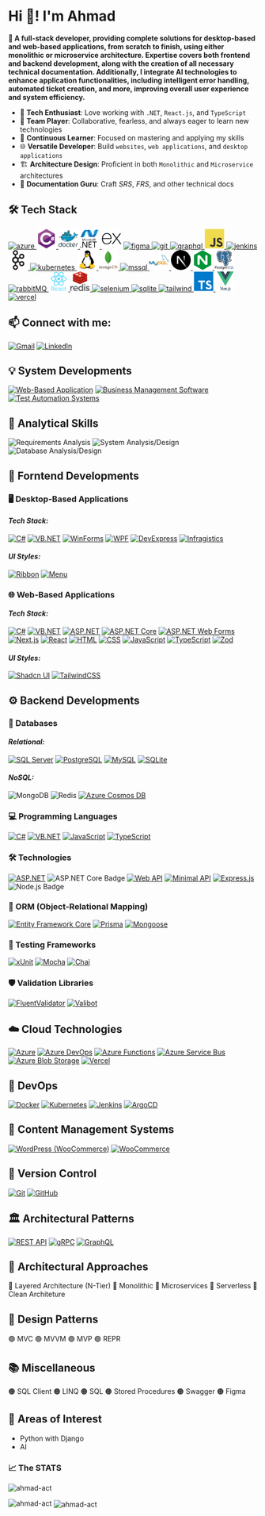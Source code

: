 # Hi 👋! I'm Ahmad

**🚀 A full-stack developer, providing complete solutions for desktop-based and web-based applications, from scratch to finish, using either monolithic or microservice architecture. Expertise covers both frontend and backend development, along with the creation of all necessary technical documentation. Additionally, I integrate AI technologies to enhance application functionalities, including intelligent error handling, automated ticket creation, and more, improving overall user experience and system efficiency.**

- 🔭 **Tech Enthusiast**: Love working with `.NET`, `React.js`, and `TypeScript`
- 🤝 **Team Player**: Collaborative, fearless, and always eager to learn new technologies  
- 🧐 **Continuous Learner**: Focused on mastering and applying my skills  
- 🌐 **Versatile Developer**: Build `websites`, `web applications`, and `desktop applications`  
- 🏗️ **Architecture Design**: Proficient in both `Monolithic` and `Microservice` architectures  
- 📑 **Documentation Guru**: Craft *SRS*, *FRS*, and other technical docs  


## 🛠️ Tech Stack

<p align="left"> <a href="https://azure.microsoft.com/en-in/" target="_blank" rel="noreferrer"> <img src="https://www.vectorlogo.zone/logos/microsoft_azure/microsoft_azure-icon.svg" alt="azure" width="40" height="40"/> </a> <a href="https://www.w3schools.com/cs/" target="_blank" rel="noreferrer"> <img src="https://raw.githubusercontent.com/devicons/devicon/master/icons/csharp/csharp-original.svg" alt="csharp" width="40" height="40"/> </a> <a href="https://www.docker.com/" target="_blank" rel="noreferrer"> <img src="https://raw.githubusercontent.com/devicons/devicon/master/icons/docker/docker-original-wordmark.svg" alt="docker" width="40" height="40"/> </a> <a href="https://dotnet.microsoft.com/" target="_blank" rel="noreferrer"> <img src="https://raw.githubusercontent.com/devicons/devicon/master/icons/dot-net/dot-net-original-wordmark.svg" alt="dotnet" width="40" height="40"/> </a> <a href="https://expressjs.com/" target="_blank" rel="noreferrer"> <img src="https://raw.githubusercontent.com/devicons/devicon/master/icons/express/express-original.svg" alt="express" width="40" height="40"/></a> <a href="https://www.figma.com/" target="_blank" rel="noreferrer"> <img src="https://www.vectorlogo.zone/logos/figma/figma-icon.svg" alt="figma" width="40" height="40"/> </a> <a href="https://git-scm.com/" target="_blank" rel="noreferrer"> <img src="https://www.vectorlogo.zone/logos/git-scm/git-scm-icon.svg" alt="git" width="40" height="40"/> </a> <a href="https://graphql.org" target="_blank" rel="noreferrer"> <img src="https://www.vectorlogo.zone/logos/graphql/graphql-icon.svg" alt="graphql" width="40" height="40"/> </a> <a href="https://developer.mozilla.org/en-US/docs/Web/JavaScript" target="_blank" rel="noreferrer"> <img src="https://raw.githubusercontent.com/devicons/devicon/master/icons/javascript/javascript-original.svg" alt="javascript" width="40" height="40"/> </a> <a href="https://www.jenkins.io" target="_blank" rel="noreferrer"> <img src="https://www.vectorlogo.zone/logos/jenkins/jenkins-icon.svg" alt="jenkins" width="40" height="40"/> </a> <a href="https://kafka.apache.org/" target="_blank" rel="noreferrer"> <img src="https://raw.githubusercontent.com/devicons/devicon/master/icons/apachekafka/apachekafka-original.svg" alt="kafka" width="40" height="40"/> </a> <a href="https://kubernetes.io" target="_blank" rel="noreferrer"> <img src="https://www.vectorlogo.zone/logos/kubernetes/kubernetes-icon.svg" alt="kubernetes" width="40" height="40"/> </a> <a href="https://www.linux.org/" target="_blank" rel="noreferrer"> <img src="https://raw.githubusercontent.com/devicons/devicon/master/icons/linux/linux-original.svg" alt="linux" width="40" height="40"/> </a> <a href="https://www.mongodb.com/" target="_blank" rel="noreferrer"> <img src="https://raw.githubusercontent.com/devicons/devicon/master/icons/mongodb/mongodb-original-wordmark.svg" alt="mongodb" width="40" height="40"/> </a> <a href="https://www.microsoft.com/en-us/sql-server" target="_blank" rel="noreferrer"> <img src="https://www.svgrepo.com/show/303229/microsoft-sql-server-logo.svg" alt="mssql" width="40" height="40"/> </a> <a href="https://www.mysql.com/" target="_blank" rel="noreferrer"> <img src="https://raw.githubusercontent.com/devicons/devicon/master/icons/mysql/mysql-original-wordmark.svg" alt="mysql" width="40" height="40"/> </a> <a href="https://nextjs.org/" target="_blank" rel="noreferrer"> <img src="https://raw.githubusercontent.com/devicons/devicon/master/icons/nextjs/nextjs-original.svg" alt="nextjs" width="40" height="40"/> </a> <a href="https://www.nginx.com" target="_blank" rel="noreferrer"> <img src="https://raw.githubusercontent.com/devicons/devicon/master/icons/nginx/nginx-original.svg" alt="nginx" width="40" height="40"/> </a> <a href="https://www.postgresql.org" target="_blank" rel="noreferrer"> <img src="https://raw.githubusercontent.com/devicons/devicon/master/icons/postgresql/postgresql-original-wordmark.svg" alt="postgresql" width="40" height="40"/> </a> <a href="https://www.rabbitmq.com" target="_blank" rel="noreferrer"> <img src="https://www.vectorlogo.zone/logos/rabbitmq/rabbitmq-icon.svg" alt="rabbitMQ" width="40" height="40"/> </a> <a href="https://reactjs.org/" target="_blank" rel="noreferrer"> <img src="https://raw.githubusercontent.com/devicons/devicon/master/icons/react/react-original-wordmark.svg" alt="react" width="40" height="40"/> </a> <a href="https://redis.io" target="_blank" rel="noreferrer"> <img src="https://raw.githubusercontent.com/devicons/devicon/master/icons/redis/redis-original-wordmark.svg" alt="redis" width="40" height="40"/> </a> <a href="https://www.selenium.dev" target="_blank" rel="noreferrer"> <img src="https://raw.githubusercontent.com/detain/svg-logos/780f25886640cef088af994181646db2f6b1a3f8/svg/selenium-logo.svg" alt="selenium" width="40" height="40"/> </a> <a href="https://www.sqlite.org/" target="_blank" rel="noreferrer"> <img src="https://www.vectorlogo.zone/logos/sqlite/sqlite-icon.svg" alt="sqlite" width="40" height="40"/> </a> <a href="https://tailwindcss.com/" target="_blank" rel="noreferrer"> <img src="https://www.vectorlogo.zone/logos/tailwindcss/tailwindcss-icon.svg" alt="tailwind" width="40" height="40"/> </a> <a href="https://www.typescriptlang.org/" target="_blank" rel="noreferrer"> <img src="https://raw.githubusercontent.com/devicons/devicon/master/icons/typescript/typescript-original.svg" alt="typescript" width="40" height="40"/> </a> <a href="https://vuejs.org/" target="_blank" rel="noreferrer"> <img src="https://raw.githubusercontent.com/devicons/devicon/master/icons/vuejs/vuejs-original-wordmark.svg" alt="vuejs" width="40" height="40"/> </a> <a href="https://vercel.com/" target="_blank" rel="noreferrer"> <img src="https://www.vectorlogo.zone/logos/vercel/vercel-icon.svg" alt="vercel" width="40" height="40"/> </a></p>

## 📫 Connect with me:

[![Gmail](https://img.shields.io/badge/Gmail-D14836?style=for-the-badge&logo=gmail&logoColor=white)](mailto:your-engzaman2020@gmail.com)
[![LinkedIn](https://img.shields.io/badge/LinkedIn-0077B5?style=for-the-badge&logo=linkedin&logoColor=white)](https://linkedin.com/in/cv-ahmad)

## 💡 System Developments

[![Web-Based Application](https://img.shields.io/badge/Web_Based_Application-239120?style=for-the-badge&logo=web&logoColor=white)](https://example.com)
[![Business Management Software](https://img.shields.io/badge/Business_Management_Software-007ACC?style=for-the-badge&logo=microsoft&logoColor=white)](https://example.com)
[![Test Automation Systems](https://img.shields.io/badge/Test_Automation_Systems-FFA500?style=for-the-badge&logo=selenium&logoColor=black)](https://example.com)

## 🧠 Analytical Skills
![Requirements Analysis](https://img.shields.io/badge/Requirements_Analysis-007ACC?style=for-the-badge&logo=figma&logoColor=white) ![System Analysis/Design](https://img.shields.io/badge/System_Analysis_And_Design-FFA500?style=for-the-badge&logo=system-design&logoColor=black) ![Database Analysis/Design](https://img.shields.io/badge/Database_Analysis_And_Design-239120?style=for-the-badge&logo=mysql&logoColor=white)


## 🎨 Forntend Developments

### 🖥️ Desktop-Based Applications

#### *Tech Stack:*

[![C#](https://img.shields.io/badge/C%23-239120?style=for-the-badge&logo=c-sharp&logoColor=white)](https://example.com)
[![VB.NET](https://img.shields.io/badge/VB.NET-5C2D91?style=for-the-badge&logo=visualstudio&logoColor=white)](https://example.com)
[![WinForms](https://img.shields.io/badge/WinForms-007ACC?style=for-the-badge&logo=windows&logoColor=white)](https://example.com)
[![WPF](https://img.shields.io/badge/WPF-007ACC?style=for-the-badge&logo=windows&logoColor=white)](https://example.com)
[![DevExpress](https://img.shields.io/badge/DevExpress-FFA500?style=for-the-badge&logo=devexpress&logoColor=black)](https://example.com)
[![Infragistics](https://img.shields.io/badge/Infragistics-8B008B?style=for-the-badge&logo=infragistics&logoColor=white)](https://example.com)

#### *UI Styles:*

[![Ribbon](https://img.shields.io/badge/Ribbon-007ACC?style=for-the-badge&logo=windows&logoColor=white)](https://example.com)
[![Menu](https://img.shields.io/badge/Menu-239120?style=for-the-badge&logo=menu&logoColor=white)](https://example.com)

### 🌐 Web-Based Applications

#### *Tech Stack:*

[![C#](https://img.shields.io/badge/C%23-239120?style=for-the-badge&logo=c-sharp&logoColor=white)](https://example.com) [![VB.NET](https://img.shields.io/badge/VB.NET-5C2D91?style=for-the-badge&logo=visualstudio&logoColor=white)](https://example.com) [![ASP.NET](https://img.shields.io/badge/ASP.NET-512BD4?style=for-the-badge&logo=asp.net&logoColor=white)](https://example.com) [![ASP.NET Core](https://img.shields.io/badge/ASP.NET_Core-6991C7?style=for-the-badge&logo=dotnet&logoColor=white)](https://example.com) [![ASP.NET Web Forms](https://img.shields.io/badge/ASP.NET_Web_Forms-5C2D91?style=for-the-badge&logo=.net&logoColor=white)](https://dotnet.microsoft.com/en-us/apps/aspnet/web-forms) [![Next.js](https://img.shields.io/badge/Next.js-000000?style=for-the-badge&logo=next.js&logoColor=white)](https://example.com) [![React](https://img.shields.io/badge/React-61DAFB?style=for-the-badge&logo=react&logoColor=black)](https://example.com) [![HTML](https://img.shields.io/badge/HTML-E34F26?style=for-the-badge&logo=html5&logoColor=white)](https://example.com) [![CSS](https://img.shields.io/badge/CSS-1572B6?style=for-the-badge&logo=css3&logoColor=white)](https://example.com) [![JavaScript](https://img.shields.io/badge/JavaScript-F7DF1E?style=for-the-badge&logo=javascript&logoColor=black)](https://example.com) [![TypeScript](https://img.shields.io/badge/TypeScript-3178C6?style=for-the-badge&logo=typescript&logoColor=white)](https://example.com) [![Zod](https://img.shields.io/badge/Zod-9178C6?style=for-the-badge&logo=zod&logoColor=white)](https://zod.dev/)


#### *UI Styles:*

[![Shadcn UI](https://img.shields.io/badge/Shadcn_UI-000000?style=for-the-badge&logo=shadcn&logoColor=white)](https://ui.shadcn.com/)
[![TailwindCSS](https://img.shields.io/badge/TailwindCSS-38B2AC?style=for-the-badge&logo=tailwind-css&logoColor=white)](https://tailwindcss.com/)


## ⚙️ Backend Developments

### 💾 Databases

#### *Relational:*

[![SQL Server](https://img.shields.io/badge/SQL_Server-CC2927?style=for-the-badge&logo=microsoft-sql-server&logoColor=white)](https://www.microsoft.com/en-us/sql-server) [![PostgreSQL](https://img.shields.io/badge/PostgreSQL-336791?style=for-the-badge&logo=postgresql&logoColor=white)](https://www.postgresql.org/) [![MySQL](https://img.shields.io/badge/MySQL-4479A1?style=for-the-badge&logo=mysql&logoColor=white)](https://www.mysql.com/) [![SQLite](https://img.shields.io/badge/SQLite-003B57?style=for-the-badge&logo=sqlite&logoColor=white)](https://www.sqlite.org/)

#### *NoSQL:*

![MongoDB](https://img.shields.io/badge/MongoDB-47A248?style=for-the-badge&logo=mongodb&logoColor=white) ![Redis](https://img.shields.io/badge/Redis-DC382D?style=for-the-badge&logo=redis&logoColor=white) [![Azure Cosmos DB](https://img.shields.io/badge/Azure_Cosmos_DB-0089D6?style=for-the-badge&logo=microsoft-azure&logoColor=white)](https://learn.microsoft.com/en-us/azure/cosmos-db/)

### 💻 Programming Languages

[![C#](https://img.shields.io/badge/C%23-239120?style=for-the-badge&logo=c-sharp&logoColor=white)](https://learn.microsoft.com/en-us/dotnet/csharp/)
[![VB.NET](https://img.shields.io/badge/VB.NET-5C2D91?style=for-the-badge&logo=visualstudio&logoColor=white)](https://learn.microsoft.com/en-us/dotnet/visual-basic/) [![JavaScript](https://img.shields.io/badge/JavaScript-F7DF1E?style=for-the-badge&logo=javascript&logoColor=black)](https://developer.mozilla.org/en-US/docs/Web/JavaScript) [![TypeScript](https://img.shields.io/badge/TypeScript-3178C6?style=for-the-badge&logo=typescript&logoColor=white)](https://www.typescriptlang.org/)

### 🛠️ Technologies

[![ASP.NET](https://img.shields.io/badge/ASP.NET-512BD4?style=for-the-badge&logo=asp.net&logoColor=white)](https://dotnet.microsoft.com/apps/aspnet)
![ASP.NET Core Badge](https://img.shields.io/badge/ASP.NET_Core-5C2D91?style=for-the-badge&logo=.net&logoColor=white) [![Web API](https://img.shields.io/badge/Web_API-512BD4?style=for-the-badge&logo=dotnet&logoColor=white)](https://example.com)
[![Minimal API](https://img.shields.io/badge/Minimal_API-9991C9?style=for-the-badge&logo=dotnet&logoColor=white)](https://example.com) [![Express.js](https://img.shields.io/badge/Express.js-000000?style=for-the-badge&logo=express&logoColor=white)](https://expressjs.com)
![Node.js Badge](https://img.shields.io/badge/Node.js-339933?style=for-the-badge&logo=node.js&logoColor=white)

### 🔗 ORM (Object-Relational Mapping)

[![Entity Framework Core](https://img.shields.io/badge/Entity_Framework_Core-5C2D91?style=for-the-badge&logo=.net&logoColor=white)](https://learn.microsoft.com/en-us/ef/)
[![Prisma](https://img.shields.io/badge/Prisma-2D3748?style=for-the-badge&logo=prisma&logoColor=white)](https://www.prisma.io/)
[![Mongoose](https://img.shields.io/badge/Mongoose-880000?style=for-the-badge&logo=mongodb&logoColor=white)](https://mongoosejs.com/)

### 🧪 Testing Frameworks

[![xUnit](https://img.shields.io/badge/xUnit-512BD4?style=for-the-badge&logo=dotnet&logoColor=white)](https://xunit.net) [![Mocha](https://img.shields.io/badge/Mocha-8D5524?style=for-the-badge&logo=mocha&logoColor=white)](https://mochajs.org) [![Chai](https://img.shields.io/badge/Chai-A30701?style=for-the-badge&logo=chai&logoColor=white)](https://www.chaijs.com)


### 🛡️ Validation Libraries

[![FluentValidator](https://img.shields.io/badge/FluentValidator-512BD4?style=for-the-badge&logo=dotnet&logoColor=white)](https://fluentvalidation.net) [![Valibot](https://img.shields.io/badge/Valibot-FF6F61?style=for-the-badge&logo=javascript&logoColor=white)](https://valibot.dev)
 
## ☁️ Cloud Technologies

[![Azure](https://img.shields.io/badge/Azure-0089D6?style=for-the-badge&logo=microsoft-azure&logoColor=white)](https://azure.microsoft.com) [![Azure DevOps](https://img.shields.io/badge/Azure_DevOps-0078D7?style=for-the-badge&logo=azure-devops&logoColor=white)](https://azure.microsoft.com/en-us/services/devops) [![Azure Functions](https://img.shields.io/badge/Azure_Functions-1062AD?style=for-the-badge&logo=azure-functions&logoColor=white)](https://azure.microsoft.com/en-us/products/functions/) [![Azure Service Bus](https://img.shields.io/badge/Azure_Service_Bus-9089D6?style=for-the-badge&logo=microsoft-azure&logoColor=white)](https://learn.microsoft.com/en-us/azure/service-bus-messaging/) [![Azure Blob Storage](https://img.shields.io/badge/Azure_Blob_Storage-6078D4?style=for-the-badge&logo=microsoft-azure&logoColor=white)](https://learn.microsoft.com/en-us/azure/storage/blobs/) [![Vercel](https://img.shields.io/badge/Vercel-000000?style=for-the-badge&logo=vercel&logoColor=white)](https://vercel.com)

## 🚀 DevOps

[![Docker](https://img.shields.io/badge/Docker-2496ED?style=for-the-badge&logo=docker&logoColor=white)](https://www.docker.com) [![Kubernetes](https://img.shields.io/badge/Kubernetes-326CE5?style=for-the-badge&logo=kubernetes&logoColor=white)](https://kubernetes.io) [![Jenkins](https://img.shields.io/badge/Jenkins-D24939?style=for-the-badge&logo=jenkins&logoColor=white)](https://www.jenkins.io) [![ArgoCD](https://img.shields.io/badge/ArgoCD-EF7B4D?style=for-the-badge&logo=argocd&logoColor=white)](https://argoproj.github.io)

## 📘 Content Management Systems

 [![WordPress (WooCommerce)](https://img.shields.io/badge/WordPress-21759B?style=for-the-badge&logo=wordpress&logoColor=white)](https://wordpress.org) [![WooCommerce](https://img.shields.io/badge/WooCommerce-96588A?style=for-the-badge&logo=woo&logoColor=white)](https://woocommerce.com/)

## 📂 Version Control

 [![Git](https://img.shields.io/badge/Git-F05032?style=for-the-badge&logo=git&logoColor=white)](https://git-scm.com) [![GitHub](https://img.shields.io/badge/GitHub-181717?style=for-the-badge&logo=github&logoColor=white)](https://github.com/)

## 🏛️ Architectural Patterns

[![REST API](https://img.shields.io/badge/REST_API-007ACC?style=for-the-badge&logo=rest&logoColor=white)](https://example.com) [![gRPC](https://img.shields.io/badge/gRPC-4285F4?style=for-the-badge&logo=grpc&logoColor=white)](https://grpc.io) [![GraphQL](https://img.shields.io/badge/GraphQL-E10098?style=for-the-badge&logo=graphql&logoColor=white)](https://graphql.org)

## 📐 Architectural Approaches

🔵	Layered Architecture (N-Tier)
🔵	Monolithic
🔵	Microservices
🔵	Serverless
🔵	Clean Architeture

## 🧩 Design Patterns

🟢	MVC
🟢	MVVM
🟢	MVP
🟢	REPR

## 📚 Miscellaneous

🟠	SQL Client
🟠	LINQ
🟠	SQL
🟠	Stored Procedures
🟠	Swagger
🟠	Figma

## 🌟 Areas of Interest

- Python with Django
- AI

###

### 📈 The STATS

<p align="left"> <img src="https://komarev.com/ghpvc/?username=ahmad-act&label=Profile%20views&color=0e75b6&style=flat" alt="ahmad-act" /> </p>

<p><img align="left" src="https://github-readme-stats.vercel.app/api/top-langs?username=ahmad-act&show_icons=true&locale=en&layout=compact" alt="ahmad-act" /></p>

<p>&nbsp;<img align="center" src="https://github-readme-stats.vercel.app/api?username=ahmad-act&show_icons=true&locale=en" alt="ahmad-act" /></p>
